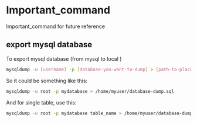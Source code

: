# Important_command
Important_command for future reference

## export mysql database

To export mysql database (from mysql to local )


```bash
mysqldump -u [username] -p [database-you-want-to-dump] > [path-to-place-data-dump]
```
So it could be something like this:
```bash
mysqldump -u root -p mydatabase > /home/myuser/database-dump.sql
```
And for single table, use this:
```bash
mysqldump -u root -p mydatabase table_name > /home/myuser/database-dump.sql
```
